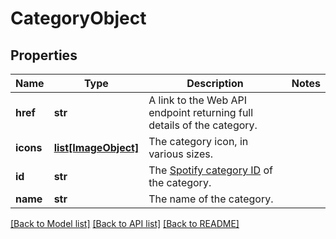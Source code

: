 # CategoryObject

## Properties
Name | Type | Description | Notes
------------ | ------------- | ------------- | -------------
**href** | **str** | A link to the Web API endpoint returning full details of the category.  | 
**icons** | [**list[ImageObject]**](ImageObject.md) | The category icon, in various sizes.  | 
**id** | **str** | The [Spotify category ID](/documentation/web-api/concepts/spotify-uris-ids) of the category.  | 
**name** | **str** | The name of the category.  | 

[[Back to Model list]](../README.md#documentation-for-models) [[Back to API list]](../README.md#documentation-for-api-endpoints) [[Back to README]](../README.md)

